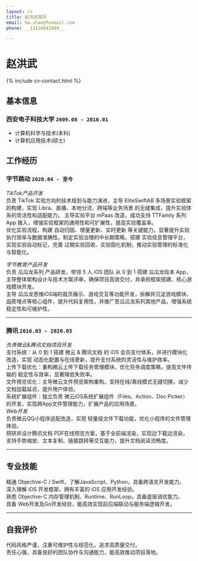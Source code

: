```yaml
---
layout: cv
title: 赵洪武简历
email: hw.zhao@foxmail.com
phone: __13128843489__

---
```

# 赵洪武

<!--
include contact information from the front matter
Supported arguments:
    - homepage: url, text
    - phone 13128843489
    - email hw.zhao@foxmail.com
-->
{% include cv-contact.html %}

## 基本信息
### __西安电子科技大学__ `2009.08 - 2016.01`
- 计算机科学与技术(本科)
- 计算机应用技术(硕士)
## 工作经历

### __字节跳动__ `2020.04 - 至今`
_TikTok产品开发_<br>
负责 TikTok 实验方向的技术规划与能力演进，主导 EliteSwiftAB 多场景实验框架的构建，实现 Libra、直播、本地分流、跨端等业务场景 的无缝集成，提升实验体系的灵活性和适配能力。
主导实验平台 mPaas 改造，成功支持 TTFamily 系列 App 接入，增强实验框架的通用性和可扩展性，提高实验覆盖率。<br>
优化实验流程，构建 自动归因、增量更新、实时更新 等关键能力，显著提升实验执行效率与数据准确性。制定实验治理的中长期策略，搭建 实验信息管理平台，实现实验自动标记，完善 过期实验回收、实验固化机制，推动实验管理的标准化与智能化。<br>

_字节教育产品开发_<br>
负责 瓜瓜龙系列 产品研发，带领 5 人 iOS 团队 从 0 到 1 搭建 瓜瓜龙绘本 App，主导整体架构设计与技术方案评审，确保项目高效交付，并承担框架搭建、核心游戏模块开发。<br>
主导 瓜瓜龙思维iOS端的首页展示、游戏交互等功能开发，拆解并沉淀游戏模块、品质埋点等核心组件，提升代码复用性，并推广至瓜瓜龙系列其他产品，增强系统稳定性和可维护性。<br>

------
### __腾讯__ `2016.03 - 2020.03`

_负责微云&腾讯文档项目开发_<br>
支付系统：从 0 到 1 搭建 微云 & 腾讯文档 的 iOS 会员支付体系，并进行模块化改造，实现 动态化配置与在线更新，提升支付系统的灵活性与维护效率。<br>
上传下载优化：重构微云上传下载任务管理模块，优化任务调度策略，提高文件传输的 稳定性与效率，显著降低失败率。<br>
文件预览优化：主导微云文件预览架构重构，支持在线/离线模式无缝切换，减少文档加载延迟，提升用户体验。<br>
系统扩展组件：独立负责 微云iOS系统扩展组件（Files、Action、Doc Picker）的开发，实现跨App文件管理能力，扩展产品的应用场景。<br>
_Web开发_<br>
负责微云QQ小程序适配改造，实现 轻量级文件下载功能，优化小程序的文件管理体验。<br>
预研并设计腾讯文档 PDF在线预览方案，基于全前端渲染，实现边下载边渲染，支持手势缩放、文本复制、链接跳转等交互能力，提升文档阅读流畅度。<br>

------

## 专业技能

精通 Objective-C / Swift，了解JavaScript、Python，具备跨语言开发能力。<br>
深入理解 iOS 开发框架，拥有丰富的 iOS 应用开发经验。<br>
熟悉 Objective-C 内存管理机制、Runtime、RunLoop，具备底层调优能力。<br>
具备 Web开发及Go开发经验，能高效实现前后端联动与服务端逻辑开发。<br>

------
## 自我评价
代码风格严谨，注重可维护性与规范化，追求高质量交付。<br>
责任心强，具备良好的团队协作与沟通能力，能高效推动项目落地。<br>

<!-- ### Footer

Last updated: May 2025 -->

